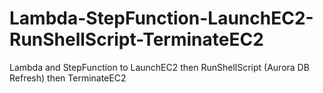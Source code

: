 # Lambda-StepFunction-LaunchEC2-RunShellScript-TerminateEC2
Lambda and StepFunction to LaunchEC2 then RunShellScript (Aurora DB Refresh) then TerminateEC2
